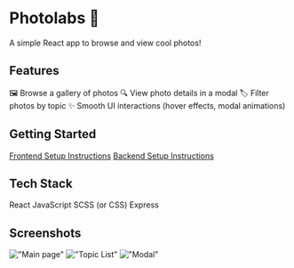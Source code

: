 # Photolabs 📸
A simple React app to browse and view cool photos!

## Features
🖼 Browse a gallery of photos
🔍 View photo details in a modal
🏷 Filter photos by topic
✨ Smooth UI interactions (hover effects, modal animations)

## Getting Started
[Frontend Setup Instructions](/frontend/)
[Backend Setup Instructions](/backend/)

## Tech Stack
React
JavaScript
SCSS (or CSS)
Express

## Screenshots
!["Main page"](URL)
!["Topic List"](URL)
!["Modal"](URL)
